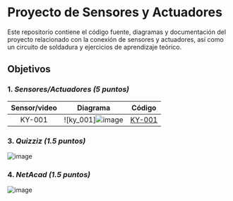 # Proyecto de Sensores y Actuadores
Este repositorio contiene el código fuente, diagramas y documentación del proyecto relacionado con la conexión de sensores y actuadores, 
así como un circuito de soldadura y ejercicios de aprendizaje teórico.

## Objetivos

### 1. *Sensores/Actuadores (5 puntos)*
| Sensor/video | Diagrama | Código |
|:---:       |     :---:      |        :---:  |
| KY-001   |  ![ky_001]![image](https://github.com/user-attachments/assets/0e6d71f1-cd3d-4d1e-8c46-d242b452033a)|[KY-001](https://github.com/HelSk-AlejTo-16/AplicacionesIoTUnidadII/blob/main/ky_001.py)|


### 3. *Quizziz (1.5 puntos)*
   ![image](https://github.com/user-attachments/assets/ed885d8b-4f22-4203-acab-9dd6be580567)

### 4. *NetAcad (1.5 puntos)*
   ![image](https://github.com/user-attachments/assets/1fad6208-c3ff-4037-99c2-07f06d7b957b)
